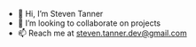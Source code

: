 - 👋 Hi, I’m Steven Tanner
- 💞️ I’m looking to collaborate on projects
- 📫 Reach me at steven.tanner.dev@gmail.com
  


